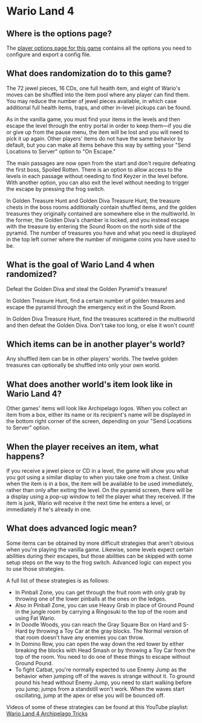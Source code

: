 # Wario Land 4

## Where is the options page?

The [player options page for this game](../player-options) contains all the
options you need to configure and export a config file.

## What does randomization do to this game?

The 72 jewel pieces, 16 CDs, one full health item, and eight of Wario's moves can be shuffled into
the item pool where any player can find them. You may reduce the number of jewel pieces available,
in which case additional full health items, traps, and other in-level pickups can be found.

As in the vanilla game, you must find your items in the levels and then escape the level through the
entry portal in order to keep them—if you die or give up from the pause menu, the item will be lost
and you will need to pick it up again. Other players' items do not have the same behavior by
default, but you can make all items behave this way by setting your "Send Locations to Server"
option to "On Escape."

The main passages are now open from the start and don't require defeating the first boss, Spoiled
Rotten. There is an option to allow access to the levels in each passage without needing to find
Keyzer in the level before. With another option, you can also exit the level without needing to
trigger the escape by pressing the frog switch.

In Golden Treasure Hunt and Golden Diva Treasure Hunt, the treasure chests in the boss rooms
additionally contain shuffled items, and the golden treasures they originally contained are
somewhere else in the multiworld. In the former, the Golden Diva's chamber is locked, and you
instead escape with the treasure by entering the Sound Room on the north side of the pyramid. The
number of treasures you have and what you need is displayed in the top left corner where the number
of minigame coins you have used to be.

## What is the goal of Wario Land 4 when randomized?

Defeat the Golden Diva and steal the Golden Pyramid's treasure!

In Golden Treasure Hunt, find a certain number of golden treasures and escape the pyramid through
the emergency exit in the Sound Room.

In Golden Diva Treasure Hunt, find the treasures scattered in the multiworld and then defeat the
Golden Diva. Don't take too long, or else it won't count!

## Which items can be in another player's world?

Any shuffled item can be in other players' worlds. The twelve golden treasures can optionally be
shuffled into only your own world.

## What does another world's item look like in Wario Land 4?

Other games' items will look like Archipelago logos. When you collect an item from a box, either its
name or its recipient's name will be displayed in the bottom right corner of the screen, depending
on your "Send Locations to Server" option.

## When the player receives an item, what happens?

If you receive a jewel piece or CD in a level, the game will show you what you got using a similar
display to when you take one from a chest. Unlike when the item is in a box, the item will be
available to be used immediately, rather than only after exiting the level. On the pyramid screen,
there will be a display using a pop-up window to tell the player what they received. If the item is
junk, Wario will receive it the next time he enters a level, or immediately if he's already in one.

## What does advanced logic mean?

Some items can be obtained by more difficult strategies that aren't obvious when you're playing the
vanilla game. Likewise, some levels expect certain abilities during their escapes, but those
abilities can be skipped with some setup steps on the way to the frog switch. Advanced logic can
expect you to use those strategies.

A full list of these strategies is as follows:

- In Pinball Zone, you can get through the fruit room with only grab by throwing one of the lower
pinballs at the ones on the ledges.
- Also in Pinball Zone, you can use Heavy Grab in place of Ground Pound in the jungle room by
carrying a Ringosuki to the top of the room and using Fat Wario.
- In Doodle Woods, you can reach the Gray Square Box on Hard and S-Hard by throwing a Toy Car at the
gray blocks. The Normal version of that room doesn't have any enemies you can throw.
- In Domino Row, you can open the way down the red tower by either breaking the blocks with Head Smash
or by throwing a Toy Car from the top of the room. You need to do one of these things to escape
without Ground Pound.
- To fight Catbat, you're normally expected to use Enemy Jump as the behavior when jumping off of
the waves is strange without it. To ground pound his head without Enemy Jump, you need to start
walking before you jump; jumps from a standstill won't work. When the waves start oscillating, jump
at the apex or else you will be bounced off.

Videos of some of these strategies can be found at this YouTube playlist: [Wario Land 4 Archipelago
Tricks](https://www.youtube.com/playlist?list=PL9fyDZ3k7Qw0WclTCDDImKQDjNi2Sy0Gp)
